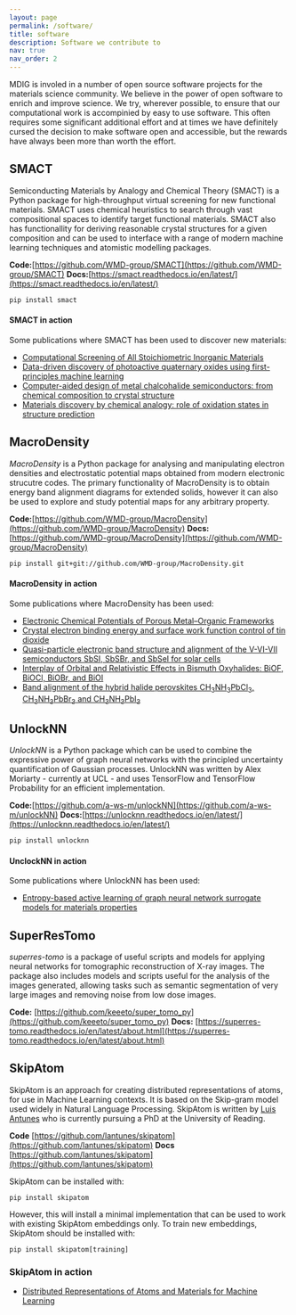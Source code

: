 ```yaml
---
layout: page
permalink: /software/
title: software
description: Software we contribute to
nav: true
nav_order: 2
---
```


MDIG is involed in a number of open source software projects for the materials science 
community. We believe in the power of open software to enrich and improve science. We
try, wherever possible, to ensure that our computational work is accompinied by easy
to use software. This often requires some significant additional effort and at times
we have definitely cursed the decision to make software open and accessible, but the 
rewards have always been more than worth the effort. 

## SMACT

Semiconducting Materials by Analogy and Chemical Theory (SMACT) is a Python package
for high-throughput virtual screening for new functional materials. SMACT uses 
chemical heuristics to search through vast compositional spaces to identify target
functional materials. SMACT also has functionallity for deriving reasonable 
crystal structures for a given composition and can be used to interface with a range
of modern machine learning techniques and atomistic modelling packages.

**Code:**[https://github.com/WMD-group/SMACT](https://github.com/WMD-group/SMACT) 
**Docs:**[https://smact.readthedocs.io/en/latest/](https://smact.readthedocs.io/en/latest/)

```bash
pip install smact
```

#### SMACT in action

Some publications where SMACT has been used to discover new materials:

* [Computational Screening of All Stoichiometric Inorganic Materials](https://www.sciencedirect.com/science/article/pii/S2451929416301553)
* [Data-driven discovery of photoactive quaternary oxides using first-principles machine learning](https://pubs.acs.org/doi/abs/10.1021/acs.chemmater.9b01519)
* [Computer-aided design of metal chalcohalide semiconductors: from chemical composition to crystal structure](https://pubs.rsc.org/en/content/articlehtml/2018/sc/c7sc03961a)
* [Materials discovery by chemical analogy: role of oxidation states in structure prediction](https://pubs.rsc.org/en/content/articlehtml/2018/fd/c8fd00032h)

## MacroDensity

_MacroDensity_ is a Python package for analysing and manipulating electron densities and 
electrostatic potential maps obtained from modern electronic strucutre codes. The 
primary functionality of MacroDensity is to obtain energy band alignment diagrams for
extended solids, however it can also be used to explore and study potential maps for
any arbitrary property.

**Code:**[https://github.com/WMD-group/MacroDensity](https://github.com/WMD-group/MacroDensity)
**Docs:**[https://github.com/WMD-group/MacroDensity](https://github.com/WMD-group/MacroDensity)

```bash
pip install git+git://github.com/WMD-group/MacroDensity.git
```
#### MacroDensity in action

Some publications where MacroDensity has been used:

* [Electronic Chemical Potentials of Porous Metal–Organic Frameworks](https://pubs.acs.org/doi/full/10.1021/ja4110073)
* [Crystal electron binding energy and surface work function control of tin dioxide](https://journals.aps.org/prb/abstract/10.1103/PhysRevB.89.115320)
* [Quasi-particle electronic band structure and alignment of the V-VI-VII semiconductors SbSI, SbSBr, and SbSeI for solar cells](https://aip.scitation.org/doi/abs/10.1063/1.4943973)
* [Interplay of Orbital and Relativistic Effects in Bismuth Oxyhalides: BiOF, BiOCl, BiOBr, and BiOI](https://pubs.acs.org/doi/full/10.1021/acs.chemmater.6b00349)
* [Band alignment of the hybrid halide perovskites CH<sub>3</sub>NH<sub>3</sub>PbCl<sub>3</sub>, CH<sub>3</sub>NH<sub>3</sub>PbBr<sub>3</sub> and CH<sub>3</sub>NH<sub>3</sub>PbI<sub>3</sub>](https://pubs.rsc.org/en/content/articlehtml/2015/mh/c4mh00174e)


## UnlockNN

_UnlockNN_ is a Python package which can be used to combine the expressive power of 
graph neural networks with the principled uncertainty quantification of Gaussian 
processes. UnlockNN was written by Alex Moriarty - currently at UCL - and uses
TensorFlow and TensorFlow Probability for an efficient implementation.

**Code:**[https://github.com/a-ws-m/unlockNN](https://github.com/a-ws-m/unlockNN)
**Docs:**[https://unlocknn.readthedocs.io/en/latest/](https://unlocknn.readthedocs.io/en/latest/)

```bash
pip install unlocknn
```
#### UnclockNN in action

Some publications where UnlockNN has been used:

* [Entropy-based active learning of graph neural network surrogate models for materials properties](https://aip.scitation.org/doi/abs/10.1063/5.0065694)

## SuperResTomo

_superres-tomo_ is a package of useful scripts and models for applying neural networks for tomographic reconstruction of X-ray images. The package also includes models and scripts useful for the analysis of the images generated, allowing tasks such as semantic segmentation of very large images and removing noise from low dose images.

**Code:** [https://github.com/keeeto/super_tomo_py](https://github.com/keeeto/super_tomo_py)
**Docs:** [https://superres-tomo.readthedocs.io/en/latest/about.html](https://superres-tomo.readthedocs.io/en/latest/about.html)

## SkipAtom

SkipAtom is an approach for creating distributed representations of atoms, for use in Machine Learning contexts. It is
based on the Skip-gram model used widely in Natural Language Processing. SkipAtom is written by [Luis Antunes](https://github.com/lantunes) who is currently pursuing a PhD at the University of Reading.

**Code** [https://github.com/lantunes/skipatom](https://github.com/lantunes/skipatom)
**Docs** [https://github.com/lantunes/skipatom](https://github.com/lantunes/skipatom)

SkipAtom can be installed with:
```
pip install skipatom
```
However, this will install a minimal implementation that can be used to work with existing SkipAtom embeddings only. To 
train new embeddings, SkipAtom should be installed with:
```
pip install skipatom[training]
```
### SkipAtom in action

* [Distributed Representations of Atoms and Materials for Machine Learning](https://www.nature.com/articles/s41524-022-00729-3)

